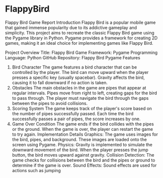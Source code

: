 # FlappyBird
Flappy Bird Game Report
Introduction
Flappy Bird is a popular mobile game that gained immense popularity due to its addictive gameplay and simplicity. This project aims to recreate the classic Flappy Bird game using the Pygame library in Python. Pygame provides a framework for creating 2D games, making it an ideal choice for implementing games like Flappy Bird.

Project Overview
Title: Flappy Bird Game
Framework: Pygame
Programming Language: Python
GitHub Repository: Flappy Bird Pygame
Features
1. Bird Character
The game features a bird character that can be controlled by the player.
The bird can move upward when the player presses a specific key (usually spacebar).
Gravity affects the bird, causing it to fall downward if no action is taken.
2. Obstacles
The main obstacles in the game are pipes that appear at regular intervals.
Pipes move from right to left, creating gaps for the bird to pass through.
The player must navigate the bird through the gaps between the pipes to avoid collisions.
3. Scoring System
The game keeps track of the player's score based on the number of pipes successfully passed.
Each time the bird successfully passes a pair of pipes, the score increases by one.
4. Game Over Condition
The game ends if the bird collides with the pipes or the ground.
When the game is over, the player can restart the game to try again.
Implementation Details
Graphics: The game uses images for the bird, pipes, and background. These images are loaded onto the screen using Pygame.
Physics: Gravity is implemented to simulate the downward movement of the bird. When the player presses the jump button, the bird moves upward against gravity.
Collision Detection: The game checks for collisions between the bird and the pipes or ground to determine if the game is over.
Sound Effects: Sound effects are used for actions such as jumping 
